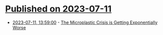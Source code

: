 # [Published on 2023-07-11](index.md)

* [2023-07-11, 13:59:00](https://soylentnews.org/article.pl?sid=23/07/11/025203&from=rss) - [The Microplastic Crisis is Getting Exponentially Worse](https://soylentnews.org/article.pl?sid=23/07/11/025203&from=rss)
